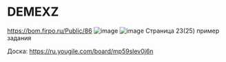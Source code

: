 # DEMEXZ
https://bom.firpo.ru/Public/86
![image](https://github.com/user-attachments/assets/cfe399d3-1d7c-4053-9e52-e28c2f546d04)
![image](https://github.com/user-attachments/assets/0b579c76-114a-4e37-890f-7a52bb06170d)
Cтраница 23(25) пример задания 

Доска: https://ru.yougile.com/board/mp59slev0j6n
